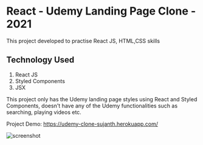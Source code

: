 # React - Udemy Landing Page Clone - 2021

This project developed to practise React JS, HTML,CSS skills

## Technology Used

1. React JS
2. Styled Components
3. JSX

This project only has the Udemy landing page styles using React and Styled Components, doesn't have any of the Udemy functionalities such as searching, playing videos etc.

Project Demo: https://udemy-clone-sujanth.herokuapp.com/

![screenshot](https://github.com/sujanth21/react-udemy-clone/blob/master/src/img/screenshot.PNG)
